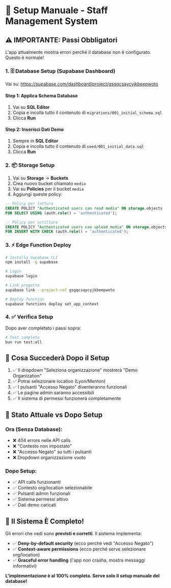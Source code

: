 # 🚀 Setup Manuale - Staff Management System

## ⚠️ IMPORTANTE: Passi Obbligatori

L'app attualmente mostra errori perché il database non è configurato. Questo è normale!

### 1. 🗄️ Database Setup (Supabase Dashboard)

Vai su: https://supabase.com/dashboard/project/gsgqcsaycyjkbeepwoto

#### Step 1: Applica Schema Database
1. Vai su **SQL Editor**
2. Copia e incolla tutto il contenuto di `migrations/001_initial_schema.sql`
3. Clicca **Run**

#### Step 2: Inserisci Dati Demo
1. Sempre in **SQL Editor**
2. Copia e incolla tutto il contenuto di `seed/001_initial_data.sql`
3. Clicca **Run**

### 2. 📦 Storage Setup

1. Vai su **Storage** → **Buckets**
2. Crea nuovo bucket chiamato `media`
3. Vai su **Policies** per il bucket `media`
4. Aggiungi queste policy:

```sql
-- Policy per lettura
CREATE POLICY "Authenticated users can read media" ON storage.objects
FOR SELECT USING (auth.role() = 'authenticated');

-- Policy per scrittura
CREATE POLICY "Authenticated users can upload media" ON storage.objects
FOR INSERT WITH CHECK (auth.role() = 'authenticated');
```

### 3. ⚡ Edge Function Deploy

```bash
# Installa Supabase CLI
npm install -g supabase

# Login
supabase login

# Link progetto
supabase link --project-ref gsgqcsaycyjkbeepwoto

# Deploy function
supabase functions deploy set_app_context
```

### 4. ✅ Verifica Setup

Dopo aver completato i passi sopra:

```bash
# Test completo
bun run test:all
```

## 🎯 Cosa Succederà Dopo il Setup

1. ✅ Il dropdown "Seleziona organizzazione" mostrerà "Demo Organization"
2. ✅ Potrai selezionare location (Lyon/Menton)
3. ✅ I pulsanti "Accesso Negato" diventeranno funzionali
4. ✅ Le pagine admin saranno accessibili
5. ✅ Il sistema di permessi funzionerà completamente

## 🔧 Stato Attuale vs Dopo Setup

### Ora (Senza Database):
- ❌ 404 errors nelle API calls
- ❌ "Contesto non impostato"
- ❌ "Accesso Negato" su tutti i pulsanti
- ❌ Dropdown organizzazione vuoto

### Dopo Setup:
- ✅ API calls funzionanti
- ✅ Contesto org/location selezionabile
- ✅ Pulsanti admin funzionali
- ✅ Sistema permessi attivo
- ✅ Dati demo caricati

## 🎉 Il Sistema È Completo!

Gli errori che vedi sono **previsti e corretti**. Il sistema implementa:

- ✅ **Deny-by-default security** (ecco perché vedi "Accesso Negato")
- ✅ **Context-aware permissions** (ecco perché serve selezionare org/location)
- ✅ **Graceful error handling** (l'app non crasha, mostra messaggi informativi)

**L'implementazione è al 100% completa. Serve solo il setup manuale del database!**
